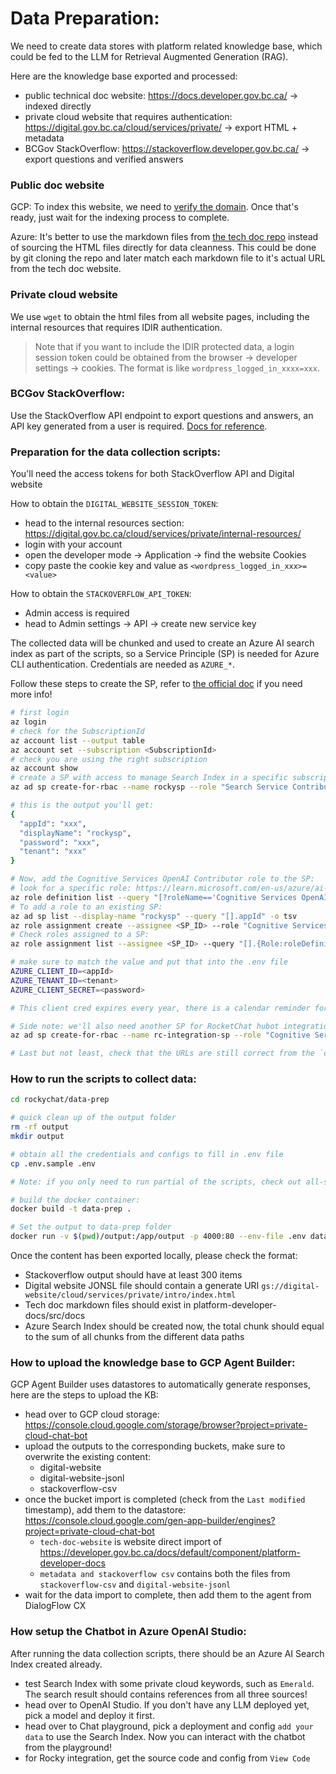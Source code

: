 # Data Preparation:

We need to create data stores with platform related knowledge base, which could be fed to the LLM for Retrieval Augmented Generation (RAG).

Here are the knowledge base exported and processed:
- public technical doc website: https://docs.developer.gov.bc.ca/ -> indexed directly
- private cloud website that requires authentication: https://digital.gov.bc.ca/cloud/services/private/ -> export HTML + metadata
- BCGov StackOverflow: https://stackoverflow.developer.gov.bc.ca/ -> export questions and verified answers

### Public doc website

GCP: To index this website, we need to [verify the domain](https://cloud.google.com/identity/docs/verify-domain). Once that's ready, just wait for the indexing process to complete.

Azure: It's better to use the markdown files from [the tech doc repo]() instead of sourcing the HTML files directly for data cleanness. This could be done by git cloning the repo and later match each markdown file to it's actual URL from the tech doc website.

### Private cloud website

We use `wget` to obtain the html files from all website pages, including the internal resources that requires IDIR authentication.

> Note that if you want to include the IDIR protected data, a login session token could be obtained from the browser -> developer settings -> cookies. The format is like `wordpress_logged_in_xxxx=xxx`.

### BCGov StackOverflow:

Use the StackOverflow API endpoint to export questions and answers, an API key generated from a user is required. [Docs for reference](https://api.stackexchange.com/docs).

### Preparation for the data collection scripts:

You'll need the access tokens for both StackOverflow API and Digital website

How to obtain the `DIGITAL_WEBSITE_SESSION_TOKEN`:
- head to the internal resources section: https://digital.gov.bc.ca/cloud/services/private/internal-resources/
- login with your account
- open the developer mode -> Application -> find the website Cookies
- copy paste the cookie key and value as `<wordpress_logged_in_xxx>=<value>`

How to obtain the `STACKOVERFLOW_API_TOKEN`:
- Admin access is required
- head to Admin settings -> API -> create new service key

The collected data will be chunked and used to create an Azure AI search index as part of the scripts, so a Service Principle (SP) is needed for Azure CLI authentication. Credentials are needed as `AZURE_*`.

Follow these steps to create the SP, refer to [the official doc](https://learn.microsoft.com/en-us/cli/azure/azure-cli-sp-tutorial-1?tabs=bash#create-a-service-principal-with-role-and-scope) if you need more info!
```bash
# first login
az login
# check for the SubscriptionId
az account list --output table
az account set --subscription <SubscriptionId>
# check you are using the right subscription
az account show
# create a SP with access to manage Search Index in a specific subscription
az ad sp create-for-rbac --name rockysp --role "Search Service Contributor" --scopes /subscriptions/<SubscriptionId>

# this is the output you'll get:
{
  "appId": "xxx",
  "displayName": "rockysp",
  "password": "xxx",
  "tenant": "xxx"
}

# Now, add the Cognitive Services OpenAI Contributor role to the SP:
# look for a specific role: https://learn.microsoft.com/en-us/azure/ai-services/openai/how-to/role-based-access-control
az role definition list --query "[?roleName=='Cognitive Services OpenAI Contributor']"
# To add a role to an existing SP:
az ad sp list --display-name "rockysp" --query "[].appId" -o tsv
az role assignment create --assignee <SP_ID> --role "Cognitive Services OpenAI Contributor" --scope /subscriptions/<SubscriptionId>
# Check roles assigned to a SP:
az role assignment list --assignee <SP_ID> --query "[].{Role:roleDefinitionName, Scope:scope}" -o table

# make sure to match the value and put that into the .env file
AZURE_CLIENT_ID=<appId>
AZURE_TENANT_ID=<tenant>
AZURE_CLIENT_SECRET=<password>

# This client cred expires every year, there is a calendar reminder for the team to update it each year!

# Side note: we'll also need another SP for RocketChat hubot integration: (TBD - switch to use API key)
az ad sp create-for-rbac --name rc-integration-sp --role "Cognitive Services OpenAI User" --scopes /subscriptions/<SubscriptionId>

# Last but not least, check that the URLs are still correct from the `config.json`.
```

### How to run the scripts to collect data:

```bash
cd rockychat/data-prep

# quick clean up of the output folder
rm -rf output
mkdir output

# obtain all the credentials and configs to fill in .env file
cp .env.sample .env

# Note: if you only need to run partial of the scripts, check out all-scripts.sh

# build the docker container:
docker build -t data-prep .

# Set the output to data-prep folder
docker run -v $(pwd)/output:/app/output -p 4000:80 --env-file .env data-prep
```

Once the content has been exported locally, please check the format:
- Stackoverflow output should have at least 300 items
- Digital website JONSL file should contain a generate URI `gs://digital-website/cloud/services/private/intro/index.html`
- Tech doc markdown files should exist in platform-developer-docs/src/docs
- Azure Search Index should be created now, the total chunk should equal to the sum of all chunks from the different data paths

### How to upload the knowledge base to GCP Agent Builder:
GCP Agent Builder uses datastores to automatically generate responses, here are the steps to upload the KB:

- head over to GCP cloud storage: https://console.cloud.google.com/storage/browser?project=private-cloud-chat-bot
- upload the outputs to the corresponding buckets, make sure to overwrite the existing content:
  - digital-website
  - digital-website-jsonl
  - stackoverflow-csv
- once the bucket import is completed (check from the `Last modified` timestamp), add them to the datastore: https://console.cloud.google.com/gen-app-builder/engines?project=private-cloud-chat-bot
  - `tech-doc-website` is website direct import of https://developer.gov.bc.ca/docs/default/component/platform-developer-docs
  - `metadata and stackoverflow csv` contains both the files from `stackoverflow-csv` and `digital-website-jsonl`
- wait for the data import to complete, then add them to the agent from DialogFlow CX


### How setup the Chatbot in Azure OpenAI Studio:

After running the data collection scripts, there should be an Azure AI Search Index created already.
- test Search Index with some private cloud keywords, such as `Emerald`. The search result should contains references from all three sources!
- head over to OpenAI Studio. If you don't have any LLM deployed yet, pick a model and deploy it first.
- head over to Chat playground, pick a deployment and config `add your data` to use the Search Index. Now you can interact with the chatbot from the playground!
- for Rocky integration, get the source code and config from `View Code`
